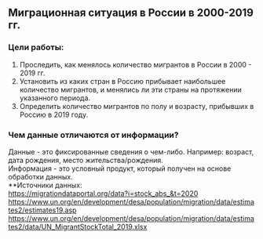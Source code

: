 ## Миграционная ситуация в России в 2000-2019 гг.  
### Цели работы:    
1. Проследить, как менялось количество мигрантов в России в 2000 - 2019 гг.    
2. Установить из каких стран в Россию прибывает наибольшее количество мигрантов, и менялись ли эти страны на протяжении указанного периода.     
3. Определить количество мигрантов по полу и возрасту, прибывших в Россию в 2019 году.
### Чем данные отличаются от информации?
Данные - это фиксированные сведения о чем-либо. Например: возраст, дата рождения, место жительства/рождения.     
Информация - это условный продукт, который получен на основе обработки данных.     
**Источники данных:    
https://migrationdataportal.org/data?i=stock_abs_&t=2020      
https://www.un.org/en/development/desa/population/migration/data/estimates2/estimates19.asp
https://www.un.org/en/development/desa/population/migration/data/estimates2/data/UN_MigrantStockTotal_2019.xlsx
